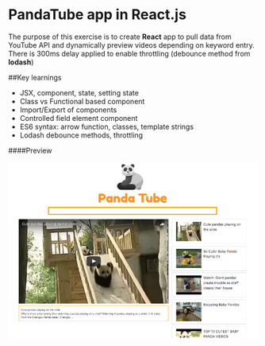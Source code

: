 # PandaTube app in React.js

The purpose of this exercise is to create **React** app to pull data from YouTube API and dynamically preview videos depending on keyword entry. There is 300ms delay applied to enable throttling (debounce method from **lodash**)

##Key learnings

- JSX, component, state, setting state
- Class vs Functional based component
- Import/Export of components
- Controlled field element component
- ES6 syntax: arrow function, classes, template strings
- Lodash debounce methods, throttling

####Preview

![panda-tube screenshot](https://github.com/maciejk77/pandatube-react/blob/master/img/screenshot.png?raw=true)




